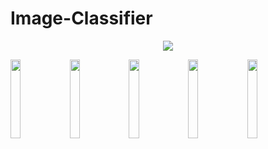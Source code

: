 # Image-Classifier
<!-- <h5>Screenshots:</h5> -->
<p align="center">
  <a align="left" href="https://github.com/DenverCoder1/readme-typing-svg"><img src="https://readme-typing-svg.herokuapp.com?&font=IBM+Plex+Sans&color=D2B4DE&size=30&lines=PLANTIFY;Capture+And+Classify" /></a>
</p>
<img src="https://github.com/aayu5hgit/Image-Classifier/blob/main/Screenshots/splash.png" width=18% height=18%> <img src="https://github.com/aayu5hgit/Image-Classifier/blob/main/Screenshots/main.png" width=18% height=18%>
<img src="https://github.com/aayu5hgit/Image-Classifier/blob/main/Screenshots/capture.png" width=18% height=18%>
<img src="https://github.com/aayu5hgit/Image-Classifier/blob/main/Screenshots/classify.png" width=18% height=18%>
<img src="https://github.com/aayu5hgit/Image-Classifier/blob/main/Screenshots/info.png" width=18% height=18%>
